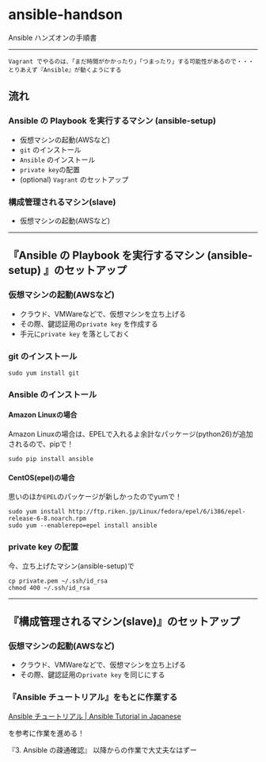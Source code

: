 # ansible-handson
Ansible ハンズオンの手順書

---

```
Vagrant でやるのは、「まだ時間がかかったり」「つまったり」する可能性があるので・・・とりあえず『Ansible』が動くようにする
```


## 流れ

### Ansible の Playbook を実行するマシン (ansible-setup)
- 仮想マシンの起動(AWSなど)
- `git` のインストール
- `Ansible` のインストール
- `private key`の配置
- (optional) `Vagrant` のセットアップ

### 構成管理されるマシン(slave)
- 仮想マシンの起動(AWSなど)

--- 

## 『Ansible の Playbook を実行するマシン (ansible-setup) 』のセットアップ

### 仮想マシンの起動(AWSなど)

- クラウド、VMWareなどで、仮想マシンを立ち上げる
- その際、鍵認証用の`private key` を作成する
- 手元に`private key` を落としておく

### git のインストール

```
sudo yum install git
```

### Ansible のインストール

#### Amazon Linuxの場合

Amazon Linuxの場合は、EPELで入れるよ余計なパッケージ(python26)が追加されるので、pipで！
```
sudo pip install ansible
```

#### CentOS(epel)の場合

思いのほか`EPEL`のパッケージが新しかったのでyumで！
```
sudo yum install http://ftp.riken.jp/Linux/fedora/epel/6/i386/epel-release-6-8.noarch.rpm
sudo yum --enablerepo=epel install ansible
```
### private key の配置

今、立ち上げたマシン(ansible-setup)で

```
cp private.pem ~/.ssh/id_rsa
chmod 400 ~/.ssh/id_rsa
```
--- 

## 『構成管理されるマシン(slave)』のセットアップ

### 仮想マシンの起動(AWSなど)

- クラウド、VMWareなどで、仮想マシンを立ち上げる
- その際、鍵認証用の`private key` を同じにする

### 『Ansible チュートリアル』をもとに作業する

[Ansible チュートリアル | Ansible Tutorial in Japanese](http://yteraoka.github.io/ansible-tutorial/)


を参考に作業を進める！

『3. Ansible の疎通確認』 以降からの作業で大丈夫なはずー
